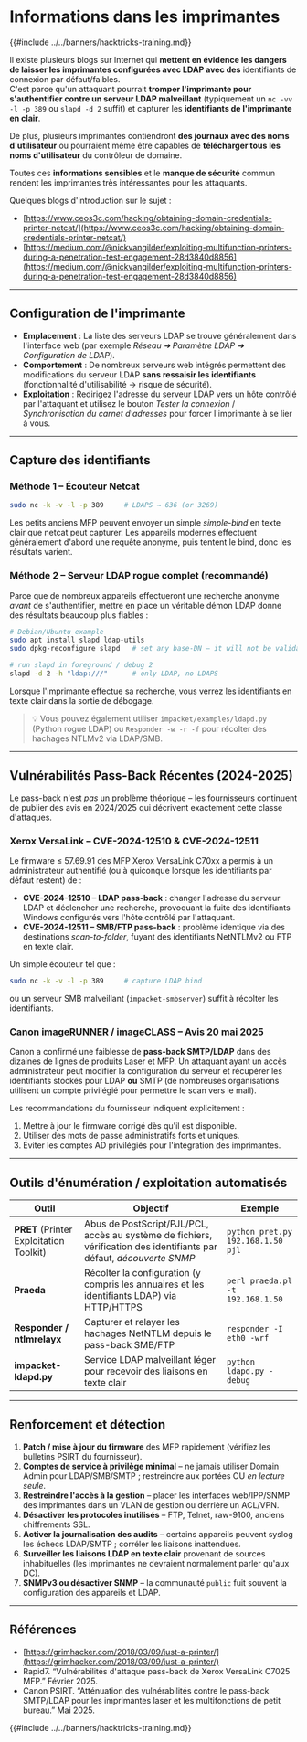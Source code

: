 # Informations dans les imprimantes

{{#include ../../banners/hacktricks-training.md}}

Il existe plusieurs blogs sur Internet qui **mettent en évidence les dangers de laisser les imprimantes configurées avec LDAP avec des** identifiants de connexion par défaut/faibles.  \
C'est parce qu'un attaquant pourrait **tromper l'imprimante pour s'authentifier contre un serveur LDAP malveillant** (typiquement un `nc -vv -l -p 389` ou `slapd -d 2` suffit) et capturer les **identifiants de l'imprimante en clair**.

De plus, plusieurs imprimantes contiendront **des journaux avec des noms d'utilisateur** ou pourraient même être capables de **télécharger tous les noms d'utilisateur** du contrôleur de domaine.

Toutes ces **informations sensibles** et le **manque de sécurité** commun rendent les imprimantes très intéressantes pour les attaquants.

Quelques blogs d'introduction sur le sujet :

- [https://www.ceos3c.com/hacking/obtaining-domain-credentials-printer-netcat/](https://www.ceos3c.com/hacking/obtaining-domain-credentials-printer-netcat/)
- [https://medium.com/@nickvangilder/exploiting-multifunction-printers-during-a-penetration-test-engagement-28d3840d8856](https://medium.com/@nickvangilder/exploiting-multifunction-printers-during-a-penetration-test-engagement-28d3840d8856)

---
## Configuration de l'imprimante

- **Emplacement** : La liste des serveurs LDAP se trouve généralement dans l'interface web (par exemple *Réseau ➜ Paramètre LDAP ➜ Configuration de LDAP*).
- **Comportement** : De nombreux serveurs web intégrés permettent des modifications du serveur LDAP **sans ressaisir les identifiants** (fonctionnalité d'utilisabilité → risque de sécurité).
- **Exploitation** : Redirigez l'adresse du serveur LDAP vers un hôte contrôlé par l'attaquant et utilisez le bouton *Tester la connexion* / *Synchronisation du carnet d'adresses* pour forcer l'imprimante à se lier à vous.

---
## Capture des identifiants

### Méthode 1 – Écouteur Netcat
```bash
sudo nc -k -v -l -p 389     # LDAPS → 636 (or 3269)
```
Les petits anciens MFP peuvent envoyer un simple *simple-bind* en texte clair que netcat peut capturer. Les appareils modernes effectuent généralement d'abord une requête anonyme, puis tentent le bind, donc les résultats varient.

### Méthode 2 – Serveur LDAP rogue complet (recommandé)

Parce que de nombreux appareils effectueront une recherche anonyme *avant* de s'authentifier, mettre en place un véritable démon LDAP donne des résultats beaucoup plus fiables :
```bash
# Debian/Ubuntu example
sudo apt install slapd ldap-utils
sudo dpkg-reconfigure slapd   # set any base-DN – it will not be validated

# run slapd in foreground / debug 2
slapd -d 2 -h "ldap:///"      # only LDAP, no LDAPS
```
Lorsque l'imprimante effectue sa recherche, vous verrez les identifiants en texte clair dans la sortie de débogage.

> 💡  Vous pouvez également utiliser `impacket/examples/ldapd.py` (Python rogue LDAP) ou `Responder -w -r -f` pour récolter des hachages NTLMv2 via LDAP/SMB.

---
## Vulnérabilités Pass-Back Récentes (2024-2025)

Le pass-back n'est *pas* un problème théorique – les fournisseurs continuent de publier des avis en 2024/2025 qui décrivent exactement cette classe d'attaques.

### Xerox VersaLink – CVE-2024-12510 & CVE-2024-12511

Le firmware ≤ 57.69.91 des MFP Xerox VersaLink C70xx a permis à un administrateur authentifié (ou à quiconque lorsque les identifiants par défaut restent) de :

* **CVE-2024-12510 – LDAP pass-back** : changer l'adresse du serveur LDAP et déclencher une recherche, provoquant la fuite des identifiants Windows configurés vers l'hôte contrôlé par l'attaquant.
* **CVE-2024-12511 – SMB/FTP pass-back** : problème identique via des destinations *scan-to-folder*, fuyant des identifiants NetNTLMv2 ou FTP en texte clair.

Un simple écouteur tel que :
```bash
sudo nc -k -v -l -p 389     # capture LDAP bind
```
ou un serveur SMB malveillant (`impacket-smbserver`) suffit à récolter les identifiants.

### Canon imageRUNNER / imageCLASS – Avis 20 mai 2025

Canon a confirmé une faiblesse de **pass-back SMTP/LDAP** dans des dizaines de lignes de produits Laser et MFP. Un attaquant ayant un accès administrateur peut modifier la configuration du serveur et récupérer les identifiants stockés pour LDAP **ou** SMTP (de nombreuses organisations utilisent un compte privilégié pour permettre le scan vers le mail).

Les recommandations du fournisseur indiquent explicitement :

1. Mettre à jour le firmware corrigé dès qu'il est disponible.
2. Utiliser des mots de passe administratifs forts et uniques.
3. Éviter les comptes AD privilégiés pour l'intégration des imprimantes.

---
## Outils d'énumération / exploitation automatisés

| Outil | Objectif | Exemple |
|------|---------|---------|
| **PRET** (Printer Exploitation Toolkit) | Abus de PostScript/PJL/PCL, accès au système de fichiers, vérification des identifiants par défaut, *découverte SNMP* | `python pret.py 192.168.1.50 pjl` |
| **Praeda** | Récolter la configuration (y compris les annuaires et les identifiants LDAP) via HTTP/HTTPS | `perl praeda.pl -t 192.168.1.50` |
| **Responder / ntlmrelayx** | Capturer et relayer les hachages NetNTLM depuis le pass-back SMB/FTP | `responder -I eth0 -wrf` |
| **impacket-ldapd.py** | Service LDAP malveillant léger pour recevoir des liaisons en texte clair | `python ldapd.py -debug` |

---
## Renforcement et détection

1. **Patch / mise à jour du firmware** des MFP rapidement (vérifiez les bulletins PSIRT du fournisseur).
2. **Comptes de service à privilège minimal** – ne jamais utiliser Domain Admin pour LDAP/SMB/SMTP ; restreindre aux portées OU *en lecture seule*.
3. **Restreindre l'accès à la gestion** – placer les interfaces web/IPP/SNMP des imprimantes dans un VLAN de gestion ou derrière un ACL/VPN.
4. **Désactiver les protocoles inutilisés** – FTP, Telnet, raw-9100, anciens chiffrements SSL.
5. **Activer la journalisation des audits** – certains appareils peuvent syslog les échecs LDAP/SMTP ; corréler les liaisons inattendues.
6. **Surveiller les liaisons LDAP en texte clair** provenant de sources inhabituelles (les imprimantes ne devraient normalement parler qu'aux DC).
7. **SNMPv3 ou désactiver SNMP** – la communauté `public` fuit souvent la configuration des appareils et LDAP.

---
## Références

- [https://grimhacker.com/2018/03/09/just-a-printer/](https://grimhacker.com/2018/03/09/just-a-printer/)
- Rapid7. “Vulnérabilités d'attaque pass-back de Xerox VersaLink C7025 MFP.” Février 2025.
- Canon PSIRT. “Atténuation des vulnérabilités contre le pass-back SMTP/LDAP pour les imprimantes laser et les multifonctions de petit bureau.” Mai 2025.

{{#include ../../banners/hacktricks-training.md}}
